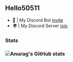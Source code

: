 Hello50511
--
- 🤖 | My Discord Bot [invite](https://koreanbots.dev/bots/832863172934893569)
- 🌍 | My Discord Server [join](https://discord.gg/mM3Uh5Fcdm)

### Stats
### ![Anurag's GitHub stats](https://github-readme-stats.vercel.app/api?username=Hello50511&hide=contribs,prs)
